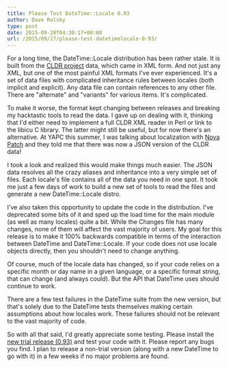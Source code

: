 ```yaml
---
title: Please Test DateTime::Locale 0.93
author: Dave Rolsky
type: post
date: 2015-09-28T04:30:17+00:00
url: /2015/09/27/please-test-datetimelocale-0-93/
---
```


For a long time, the DateTime::Locale distribution has been rather stale. It is built from the [CLDR
project][1] data, which came in XML form. And not just any XML, but one of the most painful XML
formats I've ever experienced. It's a set of data files with complicated inheritance rules between
locales (both implicit and explicit). Any data file can contain references to any other file. There
are "alternate" and "variants" for various items. It's complicated.

To make it worse, the format kept changing between releases and breaking my hacktastic tools to read
the data. I gave up on dealing with it, thinking that I'd either need to implement a full CLDR XML
reader in Perl or link to the libicu C library. The latter might still be useful, but for now
there's an alternative. At YAPC this summer, I was talking about localization with [Nova Patch][2]
and they told me that there was now a JSON version of the CLDR data!

I took a look and realized this would make things much easier. The JSON data resolves all the crazy
aliases and inheritance into a very simple set of files. Each locale's file contains all of the data
you need in one spot. It took me just a few days of work to build a new set of tools to read the
files and generate a new DateTime::Locale distro.

I've also taken this opportunity to update the code in the distribution. I've deprecated some bits
of it and sped up the load time for the main module (as well as many locales) quite a bit. While the
Changes file has many changes, none of them will affect the vast majority of users. My goal for this
release is to make it 100% backwards compatible in terms of the interaction between DateTime and
DateTime::Locale. If your code does not use locale objects directly, then you shouldn't need to
change anything.

Of course, much of the locale data has changed, so if your code relies on a specific month or day
name in a given language, or a specific format string, that can change (and always could). But the
API that DateTime uses should continue to work.

There are a few test failures in the DateTime suite from the new version, but that's solely due to
the DateTime tests themselves making certain assumptions about how locales work. These failures
should not be relevant to the vast majority of code.

So with all that said, I'd greatly appreciate some testing. Please install the [new trial release
(0.93)][3] and test your code with it. Please report any bugs you find. I plan to release a
non-trial version (along with a new DateTime to go with it) in a few weeks if no major problems are
found.

[1]: http://cldr.unicode.org/
[2]: http://patch.codes/
[3]: https://metacpan.org/release/DROLSKY/DateTime-Locale-0.93-TRIAL
